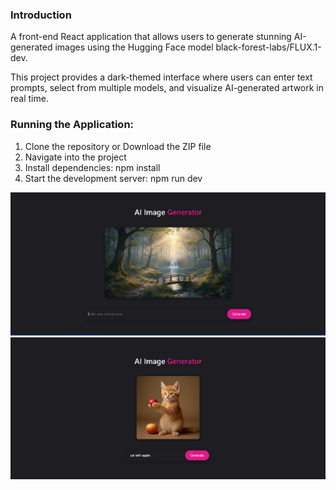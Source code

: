 ### Introduction
A front-end React application that allows users to generate stunning AI-generated images using the Hugging Face model black-forest-labs/FLUX.1-dev.

This project provides a dark-themed interface where users can enter text prompts, select from multiple models, and visualize AI-generated artwork in real time.


### Running the Application:
1. Clone the repository or Download the ZIP file
2. Navigate into the project
3. Install dependencies: npm install
4. Start the development server: npm run dev

![alt text](./public/Pics%20(readme)/image2.png)
![cat with apple](./public/Pics%20(readme)/image.png)
